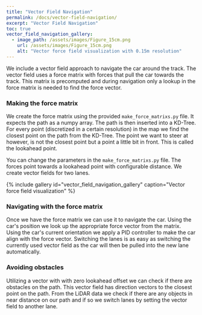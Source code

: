 ```yaml
---
title: "Vector Field Navigation"
permalink: /docs/vector-field-navigation/
excerpt: "Vector Field Navigation"
toc: true
vector_field_navigation_gallery:
  - image_path: /assets/images/Figure_15cm.png
    url: /assets/images/Figure_15cm.png
    alt: "Vector force field visualization with 0.15m resolution"
---
```


We include a vector field approach to navigate the car around the track. The vector field uses a force matrix with forces that pull the car towards the track. This matrix is precomputed and during navigation only a lookup in the force matrix is needed to find the force vector.

### Making the force matrix
We create the force matrix using the provided `make_force_matrixs.py` file. It expects the path as a numpy array. The path is then inserted into a KD-Tree. For every point (discretized in a certain resolution) in the map we find the closest point on the path from the KD-Tree. The point we want to steer at however, is not the closest point but a point a little bit in front. This is called the lookahead point.

You can change the parameters in the `make_force_matrixs.py` file. The forces point towards a lookahead point with configurable distance. We create vector fields for two lanes.

{% include gallery id="vector_field_navigation_gallery" caption="Vector force field visualization" %}

### Navigating with the force matrix
Once we have the force matrix we can use it to navigate the car. Using the car's position we look up the appropriate force vector from the matrix. Using the car's current orientation we apply a PID controller to make the car align with the force vector. Switching the lanes is as easy as switching the currently used vector field as the car will then be pulled into the new lane automatically.

### Avoiding obstacles
Utilizing a vector with with zero lookahead offset we can check if there are obstacles on the path. This vector field has direction vectors to the closest point on the path. From the LiDAR data we check if there are any objects in near distance on our path and if so we switch lanes by setting the vector field to another lane.